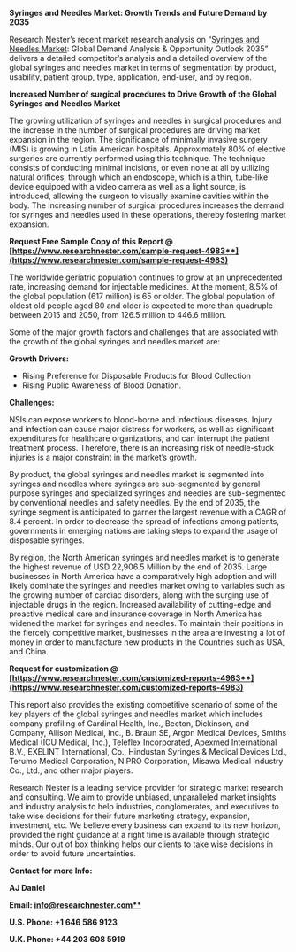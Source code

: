 ﻿**Syringes and Needles Market: Growth Trends and Future Demand by 2035**

Research Nester’s recent market research analysis on “[Syringes and Needles Market](https://www.researchnester.com/reports/syringes-and-needles-market/4983): Global Demand Analysis & Opportunity Outlook 2035” delivers a detailed competitor’s analysis and a detailed overview of the global syringes and needles market in terms of segmentation by product, usability, patient group, type, application, end-user, and by region.

**Increased Number of surgical procedures to Drive Growth of the Global Syringes and Needles Market**

The growing utilization of syringes and needles in surgical procedures and the increase in the number of surgical procedures are driving market expansion in the region. The significance of minimally invasive surgery (MIS) is growing in Latin American hospitals. Approximately 80% of elective surgeries are currently performed using this technique. The technique consists of conducting minimal incisions, or even none at all by utilizing natural orifices, through which an endoscope, which is a thin, tube-like device equipped with a video camera as well as a light source, is introduced, allowing the surgeon to visually examine cavities within the body. The increasing number of surgical procedures increases the demand for syringes and needles used in these operations, thereby fostering market expansion.

**Request Free Sample Copy of this Report @ [https://www.researchnester.com/sample-request-4983**](https://www.researchnester.com/sample-request-4983)**

The worldwide geriatric population continues to grow at an unprecedented rate, increasing demand for injectable medicines. At the moment, 8.5% of the global population (617 million) is 65 or older. The global population of oldest old people aged 80 and older is expected to more than quadruple between 2015 and 2050, from 126.5 million to 446.6 million. 

Some of the major growth factors and challenges that are associated with the growth of the global syringes and needles market are:

**Growth Drivers:**

- Rising Preference for Disposable Products for Blood Collection
- Rising Public Awareness of Blood Donation. 

**Challenges:**

NSIs can expose workers to blood-borne and infectious diseases. Injury and infection can cause major distress for workers, as well as significant expenditures for healthcare organizations, and can interrupt the patient treatment process. Therefore, there is an increasing risk of needle-stuck injuries is a major constraint in the market’s growth.

By product, the global syringes and needles market is segmented into syringes and needles where syringes are sub-segmented by general purpose syringes and specialized syringes and needles are sub-segmented by conventional needles and safety needles. By the end of 2035, the syringe segment is anticipated to garner the largest revenue with a CAGR of 8.4 percent. In order to decrease the spread of infections among patients, governments in emerging nations are taking steps to expand the usage of disposable syringes. 

By region, the North American syringes and needles market is to generate the highest revenue of USD 22,906.5 Million by the end of 2035. Large businesses in North America have a comparatively high adoption and will likely dominate the syringes and needles market owing to variables such as the growing number of cardiac disorders, along with the surging use of injectable drugs in the region. Increased availability of cutting-edge and proactive medical care and insurance coverage in North America has widened the market for syringes and needles. To maintain their positions in the fiercely competitive market, businesses in the area are investing a lot of money in order to manufacture new products in the Countries such as USA, and China. 

**Request for customization @ [https://www.researchnester.com/customized-reports-4983**](https://www.researchnester.com/customized-reports-4983)**

This report also provides the existing competitive scenario of some of the key players of the global syringes and needles market which includes company profiling of Cardinal Health, Inc., Becton, Dickinson, and Company, Allison Medical, Inc., B. Braun SE, Argon Medical Devices, Smiths Medical (ICU Medical, Inc.), Teleflex Incorporated, Apexmed International B.V., EXELINT International, Co., Hindustan Syringes & Medical Devices Ltd., Terumo Medical Corporation, NIPRO Corporation, Misawa Medical Industry Co., Ltd., and other major players.

Research Nester is a leading service provider for strategic market research and consulting. We aim to provide unbiased, unparalleled market insights and industry analysis to help industries, conglomerates, and executives to take wise decisions for their future marketing strategy, expansion, investment, etc. We believe every business can expand to its new horizon, provided the right guidance at a right time is available through strategic minds. Our out of box thinking helps our clients to take wise decisions in order to avoid future uncertainties.

**Contact for more Info:**

**AJ Daniel**

**Email: [info@researchnester.com**](mailto:info@researchnester.com)**

**U.S. Phone: +1 646 586 9123** 

**U.K. Phone: +44 203 608 5919**
